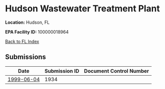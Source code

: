 # Hudson Wastewater Treatment Plant

**Location:** Hudson, FL

**EPA Facility ID:** 100000018964

[Back to FL Index](../../index.md)

## Submissions

| Date | Submission ID | Document Control Number |
|------|--------------|-------------------------|
| [1999-06-04](submissions/1934.md) | 1934 |  |
